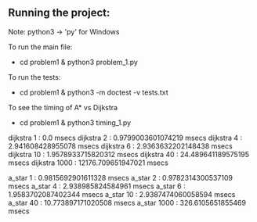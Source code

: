 ## Running the project:

Note: python3 -> 'py' for Windows


To run the main file:

*  cd problem1 & python3 problem_1.py



To run the tests:

*  cd problem1 & python3 -m doctest -v tests.txt



To see the timing of A* vs Dijkstra

*  cd problem1 & python3 timing_1.py


dijkstra 1 :             0.0 msecs
dijkstra 2 :             0.9799003601074219 msecs
dijkstra 4 :             2.941608428955078 msecs
dijkstra 6 :             2.9363632202148438 msecs
dijkstra 10 :            1.9578933715820312 msecs
dijkstra 40 :            24.489641189575195 msecs
dijkstra 1000 :          12176.709651947021 msecs

a_star 1 :               0.9815692901611328 msecs
a_star 2 :               0.9782314300537109 msecs
a_star 4 :               2.938985824584961 msecs
a_star 6 :               1.9583702087402344 msecs
a_star 10 :              2.9387474060058594 msecs
a_star 40 :              10.773897171020508 msecs
a_star 1000 :            326.6105651855469 msecs